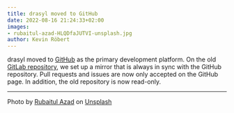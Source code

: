 ```yaml
---
title: drasyl moved to GitHub
date: 2022-08-16 21:24:33+02:00
images:
- rubaitul-azad-HLQDfaJUTVI-unsplash.jpg
author: Kevin Röbert
---
```



drasyl moved to [GitHub](https://github.com/drasyl/drasyl) as the primary development platform.
On the old [GitLab repository](https://git.informatik.uni-hamburg.de/sane-public/drasyl), we set up a mirror that is always in sync with the GitHub repository.
Pull requests and issues are now only accepted on the GitHub page. In addition, the old repository is now read-only.

<!--more-->

---

Photo by [Rubaitul Azad](https://unsplash.com/@rubaitulazad) on [Unsplash](https://unsplash.com/)